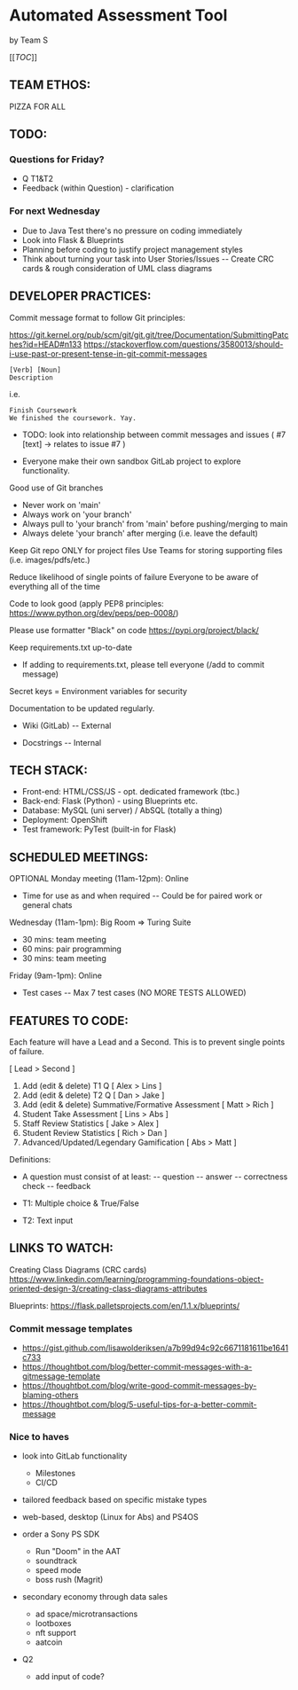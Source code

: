 # Automated Assessment Tool
by Team S

[[_TOC_]]

## TEAM ETHOS:
PIZZA FOR ALL

## TODO:
### Questions for Friday?
- Q T1&T2
- Feedback (within Question) - clarification

### For next Wednesday
- Due to Java Test there's no pressure on coding immediately
- Look into Flask & Blueprints
- Planning before coding to justify project management styles
- Think about turning your task into User Stories/Issues
-- Create CRC cards & rough consideration of UML class diagrams

## DEVELOPER PRACTICES:
Commit message format to follow Git principles:

https://git.kernel.org/pub/scm/git/git.git/tree/Documentation/SubmittingPatches?id=HEAD#n133
https://stackoverflow.com/questions/3580013/should-i-use-past-or-present-tense-in-git-commit-messages

```git
[Verb] [Noun]
Description
```

i.e.
```git
Finish Coursework
We finished the coursework. Yay.
```

- TODO: look into relationship between commit messages and issues
( #7 [text] -> relates to issue #7 )

- Everyone make their own sandbox GitLab project to explore functionality.

Good use of Git branches
- Never work on 'main'
- Always work on 'your branch'
- Always pull to 'your branch' from 'main' before pushing/merging to main
- Always delete 'your branch' after merging (i.e. leave the default)

Keep Git repo ONLY for project files
Use Teams for storing supporting files (i.e. images/pdfs/etc.)

Reduce likelihood of single points of failure
Everyone to be aware of everything all of the time

Code to look good (apply PEP8 principles: https://www.python.org/dev/peps/pep-0008/)

Please use formatter "Black" on code
https://pypi.org/project/black/

Keep requirements.txt up-to-date
- If adding to requirements.txt, please tell everyone (/add to commit message)

Secret keys = Environment variables for security

Documentation to be updated regularly.
- Wiki (GitLab)
-- External

- Docstrings
-- Internal

## TECH STACK:

- Front-end: HTML/CSS/JS - opt. dedicated framework (tbc.)
- Back-end: Flask (Python) - using Blueprints etc.
- Database: MySQL (uni server) / AbSQL (totally a thing)
- Deployment: OpenShift
- Test framework: PyTest (built-in for Flask)

## SCHEDULED MEETINGS:

OPTIONAL Monday meeting (11am-12pm): Online
- Time for use as and when required 
-- Could be for paired work or general chats

Wednesday (11am-1pm): Big Room => Turing Suite
- 30 mins: team meeting
- 60 mins: pair programming
- 30 mins: team meeting

Friday (9am-1pm): Online
- Test cases
-- Max 7 test cases (NO MORE TESTS ALLOWED)

## FEATURES TO CODE:

Each feature will have a Lead and a Second.
This is to prevent single points of failure.

[ Lead > Second ]

1. Add (edit & delete) T1 Q [ Alex > Lins ]
2. Add (edit & delete) T2 Q [ Dan > Jake ]
3. Add (edit & delete) Summative/Formative Assessment [ Matt > Rich ]
4. Student Take Assessment [ Lins > Abs ]
5. Staff Review Statistics [ Jake > Alex ]
6. Student Review Statistics [ Rich > Dan ]
7. Advanced/Updated/Legendary Gamification [ Abs > Matt ]

Definitions:

- A question must consist of at least:
-- question
-- answer
-- correctness check
-- feedback

- T1: Multiple choice & True/False
- T2: Text input

## LINKS TO WATCH:
Creating Class Diagrams (CRC cards)
https://www.linkedin.com/learning/programming-foundations-object-oriented-design-3/creating-class-diagrams-attributes

Blueprints:
https://flask.palletsprojects.com/en/1.1.x/blueprints/

### Commit message templates

- https://gist.github.com/lisawolderiksen/a7b99d94c92c6671181611be1641c733
- https://thoughtbot.com/blog/better-commit-messages-with-a-gitmessage-template
- https://thoughtbot.com/blog/write-good-commit-messages-by-blaming-others
- https://thoughtbot.com/blog/5-useful-tips-for-a-better-commit-message

### Nice to haves

- look into GitLab functionality
    - Milestones
    - CI/CD
- tailored feedback based on specific mistake types

- web-based, desktop (Linux for Abs) and PS4OS
- order a Sony PS SDK
    - Run "Doom" in the AAT
    - soundtrack
    - speed mode 
    - boss rush (Magrit)

- secondary economy through data sales
    - ad space/microtransactions
    - lootboxes
    - nft support
    - aatcoin

- Q2
    - add input of code?





